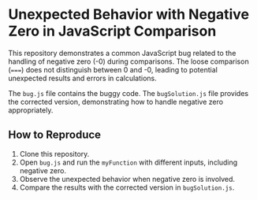 # Unexpected Behavior with Negative Zero in JavaScript Comparison

This repository demonstrates a common JavaScript bug related to the handling of negative zero (-0) during comparisons.  The loose comparison (`===`) does not distinguish between 0 and -0, leading to potential unexpected results and errors in calculations.

The `bug.js` file contains the buggy code.  The `bugSolution.js` file provides the corrected version, demonstrating how to handle negative zero appropriately.

## How to Reproduce

1. Clone this repository.
2. Open `bug.js` and run the `myFunction` with different inputs, including negative zero.
3. Observe the unexpected behavior when negative zero is involved.
4. Compare the results with the corrected version in `bugSolution.js`.